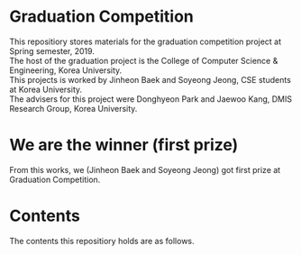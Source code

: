 # Graduation Competition
This repositiory stores materials for the graduation competition project at Spring semester, 2019. <br>
The host of the graduation project is the College of Computer Science & Engineering, Korea University. <br>
This projects is worked by Jinheon Baek and Soyeong Jeong, CSE students at Korea University. <br>
The advisers for this project were Donghyeon Park and Jaewoo Kang, DMIS Research Group, Korea University.

# We are the winner (first prize)
From this works, we (Jinheon Baek and Soyeong Jeong) got first prize at Graduation Competition.

# Contents
The contents this repositiory holds are as follows.
